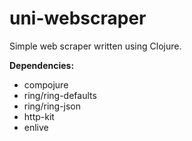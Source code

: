 # uni-webscraper
Simple web scraper written using Clojure.

__Dependencies:__
* compojure
* ring/ring-defaults
* ring/ring-json
* http-kit
* enlive
